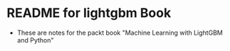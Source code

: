 # README for lightgbm Book

- These are notes for the packt book "Machine Learning with LightGBM and Python"
